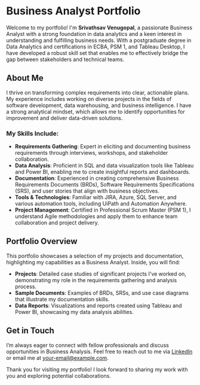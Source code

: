 # Business Analyst Portfolio

Welcome to my portfolio! I'm **Srivathsav Venugopal**, a passionate Business Analyst with a strong foundation in data analytics and a keen interest in understanding and fulfilling business needs. With a postgraduate degree in Data Analytics and certifications in ECBA, PSM 1, and Tableau Desktop, I have developed a robust skill set that enables me to effectively bridge the gap between stakeholders and technical teams.

## About Me

I thrive on transforming complex requirements into clear, actionable plans. My experience includes working on diverse projects in the fields of software development, data warehousing, and business intelligence. I have a strong analytical mindset, which allows me to identify opportunities for improvement and deliver data-driven solutions.

### My Skills Include:
- **Requirements Gathering**: Expert in eliciting and documenting business requirements through interviews, workshops, and stakeholder collaboration.
- **Data Analysis**: Proficient in SQL and data visualization tools like Tableau and Power BI, enabling me to create insightful reports and dashboards.
- **Documentation**: Experienced in creating comprehensive Business Requirements Documents (BRDs), Software Requirements Specifications (SRS), and user stories that align with business objectives.
- **Tools & Technologies**: Familiar with JIRA, Azure, SQL Server, and various automation tools, including UiPath and Automation Anywhere.
- **Project Management**: Certified in Professional Scrum Master (PSM 1), I understand Agile methodologies and apply them to enhance team collaboration and project delivery.

## Portfolio Overview

This portfolio showcases a selection of my projects and documentation, highlighting my capabilities as a Business Analyst. Inside, you will find:

- **Projects**: Detailed case studies of significant projects I've worked on, demonstrating my role in the requirements gathering and analysis process.
- **Sample Documents**: Examples of BRDs, SRSs, and use case diagrams that illustrate my documentation skills.
- **Data Reports**: Visualizations and reports created using Tableau and Power BI, showcasing my data analysis abilities.

## Get in Touch

I’m always eager to connect with fellow professionals and discuss opportunities in Business Analysis. Feel free to reach out to me via [LinkedIn](https://www.linkedin.com/in/your-linkedin-profile) or email me at [your-email@example.com](mailto:your-email@example.com).

Thank you for visiting my portfolio! I look forward to sharing my work with you and exploring potential collaborations.
